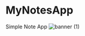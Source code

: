 # MyNotesApp
Simple Note App
![banner (1)](https://github.com/user-attachments/assets/023ff918-78c7-4688-8935-a1d1f5d10c4c)
